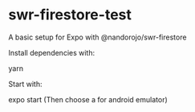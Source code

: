 # swr-firestore-test
A basic setup for Expo with @nandorojo/swr-firestore

Install dependencies with:

yarn

Start with:

expo start (Then choose a for android emulator)
